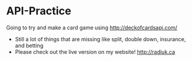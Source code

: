 # API-Practice
Going to try and make a card game using http://deckofcardsapi.com/

* Still a lot of things that are missing like split, double down, insurance, and betting
* Please check out the live version on my website! http://radiuk.ca

